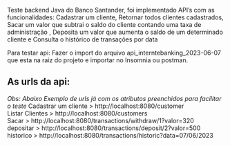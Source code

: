 Teste backend Java do Banco Santander, foi implementado API’s com as funcionalidades: Cadastrar um cliente, Retornar todos clientes cadastrados, Sacar um valor que subtrai o saldo do cliente contando uma taxa de administração , Deposita um valor que aumenta o saldo de um determinado cliente e Consulta o histórico de transações por data

Para testar api: Fazer o import do arquivo api_interntebanking_2023-06-07 que esta na raiz do projeto e importar no Insomnia ou postman.

<h2>As urls da api:</h2>
<i>Obs: Abaixo Exemplo de urls já com os atributos preenchidos para facilitar o teste</i>
Cadastrar um cliente > http://localhost:8080/customer <br />
Listar Clientes > http://localhost:8080/customers <br />
Sacar > http://localhost:8080/transactions/withdraw/1?valor=320 <br />
depositar > http://localhost:8080/transactions/deposit/2?valor=500 <br />
historico > http://localhost:8080/transactions/historic?data=07/06/2023

